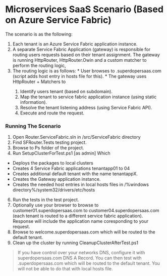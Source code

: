 # Microservices SaaS Scenario (Based on Azure Service Fabric) #

The scenario is as the following:
  1. Each tenant is an Azure Service Fabric application instance.
  2. A separate Service Fabric Application (gateway) is responsible for routing users requests based on their tenant assignment. The gateway is running HttpRouter, HttpRouter.Owin and a custom matcher to perform the routing logic,
  3. The routing logic is as follows:
    * User browses to <tenant>.superdopersaas.com (script adds host entry in hosts file for this).
    * The gateway uses HttpRouter + Matchers to 
      1. Identify users tenant (based on subdomain).
      2. Map the tenant to service fabric application instance (using static information).
      3. Resolve the tenant listening address (using Service Fabric API).
      4. Execute and route the request.

### Running The Scenario ###
1. Open Router.ServiceFabric.sln in /src/ServiceFabric directory
3. Find SFRouter.Tests testing project.
4. Browse to Ps folder of the project.
5. Run SetupClusterForTest.ps1 [as admin] Which
  * Deploys the packages to local clusters
  * Creates 4 Service Fabric applications tenantapp01 to 04
  * Creates additional default tenant with the name tenantappX.
  * Creates the Gateway application instance.
  * Creates the needed host entries in local hosts files in /%windows directory%/system32/drivers/etc/hosts  
6. Run the tests in the test project.
7. Optionally use your browser to browse to customer01.superdopersaas.com to customer04.superdopersaas.com (each tenant is routed to a different service fabric application). Response will include the application name coresponding to your request.
8. Browse to welcome.superdopersaas.com which will be routed to the default tenant.    
9. Clean up the cluster by running CleanupClusterAfterTest.ps1

> If you have control over your networks DNS, configure it with superdopersaas.com DNS A Record. You can then test with <any address>.superdopersaas.com which will be routed to the default tenant. You will not be able to do that with local hosts file.
